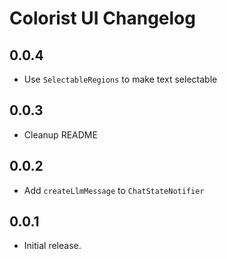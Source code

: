 # Colorist UI Changelog

## 0.0.4

* Use `SelectableRegions` to make text selectable

## 0.0.3

* Cleanup README

## 0.0.2

* Add `createLlmMessage` to `ChatStateNotifier`

## 0.0.1

* Initial release.
